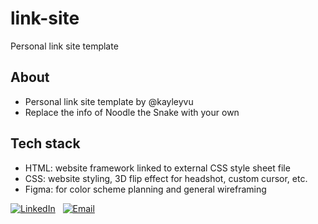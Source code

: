 # link-site
Personal link site template 

## About
* Personal link site template by @kayleyvu 
* Replace the info of Noodle the Snake with your own

## Tech stack 
* HTML: website framework linked to external CSS style sheet file
* CSS: website styling, 3D flip effect for headshot, custom cursor, etc.
* Figma: for color scheme planning and general wireframing

[![LinkedIn](https://img.shields.io/badge/LinkedIn-0077b5)](https://www.linkedin.com/in/kayley-vu/)
&nbsp;
[![Email](https://img.shields.io/badge/kayleytvu@gmail.com-red)](mailto:kayleytvu@gmail.com)
